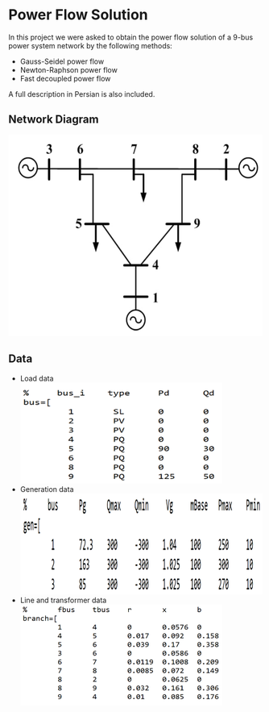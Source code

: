 # Power Flow Solution
In this project we were asked to obtain the power flow solution of a 9-bus power system network by the following methods:
- Gauss-Seidel power flow
- Newton-Raphson power flow
- Fast decoupled power flow

A full description in Persian is also included.

## Network Diagram

<img src="Pictures/Diagram.png" alt="Diag" width="600" height="400"/>

## Data
* Load data </br>
  <img src="Pictures/Load_Data.png" alt="LD" width="400" height="200"/>
* Generation data </br>
  <img src="Pictures/Generation_Data.png" alt="GD" width="600" height="200"/>
* Line and transformer data </br>
  <img src="Pictures/Line_and_Transformer_Data.png" alt="LTD" width="400" height="200"/>

